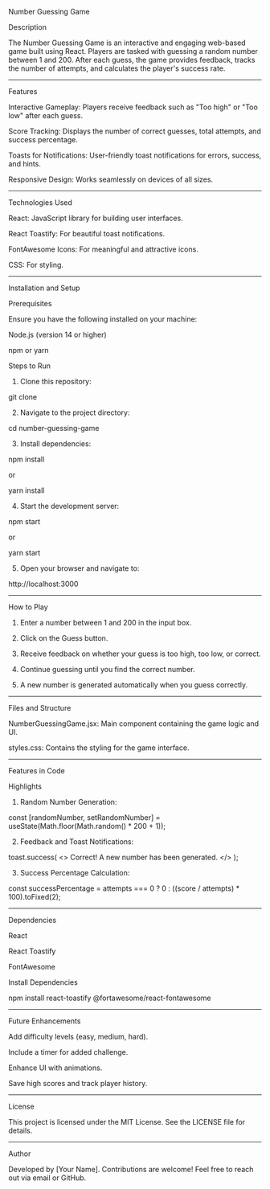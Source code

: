 
Number Guessing Game

Description

The Number Guessing Game is an interactive and engaging web-based game built using React. Players are tasked with guessing a random number between 1 and 200. After each guess, the game provides feedback, tracks the number of attempts, and calculates the player's success rate.


---

Features

Interactive Gameplay: Players receive feedback such as "Too high" or "Too low" after each guess.

Score Tracking: Displays the number of correct guesses, total attempts, and success percentage.

Toasts for Notifications: User-friendly toast notifications for errors, success, and hints.

Responsive Design: Works seamlessly on devices of all sizes.



---

Technologies Used

React: JavaScript library for building user interfaces.

React Toastify: For beautiful toast notifications.

FontAwesome Icons: For meaningful and attractive icons.

CSS: For styling.



---

Installation and Setup

Prerequisites

Ensure you have the following installed on your machine:

Node.js (version 14 or higher)

npm or yarn


Steps to Run

1. Clone this repository:

git clone <repository-url>


2. Navigate to the project directory:

cd number-guessing-game


3. Install dependencies:

npm install

or

yarn install


4. Start the development server:

npm start

or

yarn start


5. Open your browser and navigate to:

http://localhost:3000




---

How to Play

1. Enter a number between 1 and 200 in the input box.


2. Click on the Guess button.


3. Receive feedback on whether your guess is too high, too low, or correct.


4. Continue guessing until you find the correct number.


5. A new number is generated automatically when you guess correctly.




---

Files and Structure

NumberGuessingGame.jsx: Main component containing the game logic and UI.

styles.css: Contains the styling for the game interface.



---

Features in Code

Highlights

1. Random Number Generation:

const [randomNumber, setRandomNumber] = useState(Math.floor(Math.random() * 200 + 1));


2. Feedback and Toast Notifications:

toast.success(
    <>
        <FontAwesomeIcon icon={faCheckCircle} /> Correct! A new number has been generated.
    </>
);


3. Success Percentage Calculation:

const successPercentage = attempts === 0 ? 0 : ((score / attempts) * 100).toFixed(2);




---

Dependencies

React

React Toastify

FontAwesome


Install Dependencies

npm install react-toastify @fortawesome/react-fontawesome


---

Future Enhancements

Add difficulty levels (easy, medium, hard).

Include a timer for added challenge.

Enhance UI with animations.

Save high scores and track player history.



---

License

This project is licensed under the MIT License. See the LICENSE file for details.


---

Author

Developed by [Your Name]. Contributions are welcome! Feel free to reach out via email or GitHub.

